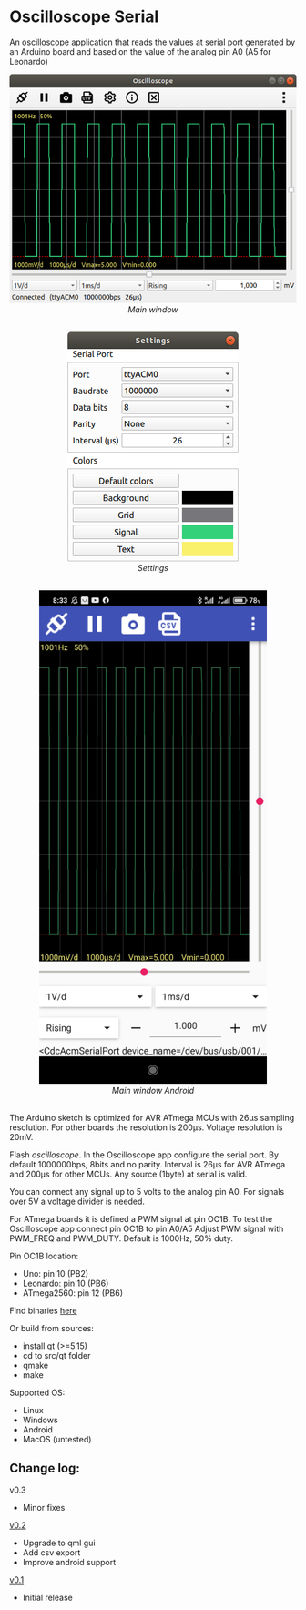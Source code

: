 # Oscilloscope Serial

An oscilloscope application that reads the values at serial port generated by an Arduino board and based on the value of the analog pin A0 (A5 for Leonardo)

<p align="center"><img src="./images/img1.png" width="600"><br>
  <i>Main window</i><br><br></p>

<p align="center"><img src="./images/img2.png" width="300"><br>
  <i>Settings</i><br><br></p>

  <p align="center"><img src="./images/img3.jpg" width="400"><br>
  <i>Main window Android</i><br><br></p>

The Arduino sketch is optimized for AVR ATmega MCUs with 26μs sampling resolution. For other boards the resolution is 200μs. Voltage resolution is 20mV.

Flash _oscilloscope_. In the Oscilloscope app configure the serial port. By default 1000000bps, 8bits and no parity. Interval is 26μs for AVR ATmega and 200μs for other MCUs. Any source (1byte) at serial is valid.

You can connect any signal up to 5 volts to the analog pin A0. For signals over 5V a voltage divider is needed.

For ATmega boards it is defined a PWM signal at pin OC1B. To test the Oscilloscope app connect pin OC1B to pin A0/A5
Adjust PWM signal with PWM_FREQ and PWM_DUTY. Default is 1000Hz, 50% duty.

Pin OC1B location:
 - Uno:        pin 10 (PB2)
 - Leonardo:   pin 10 (PB6)
 - ATmega2560: pin 12 (PB6)

Find binaries [here](https://github.com/dgatf/Oscilloscope/releases)

Or build from sources:
- install qt (>=5.15)
- cd to src/qt folder
- qmake
- make

Supported OS:

 - Linux
 - Windows
 - Android
 - MacOS (untested)


## Change log:

v0.3
- Minor fixes

[v0.2](https://github.com/dgatf/Oscilloscope/releases/tag/v0.2)
- Upgrade to qml gui
- Add csv export
- Improve android support 

[v0.1](https://github.com/dgatf/Oscilloscope/releases/tag/v0.1)
- Initial release
